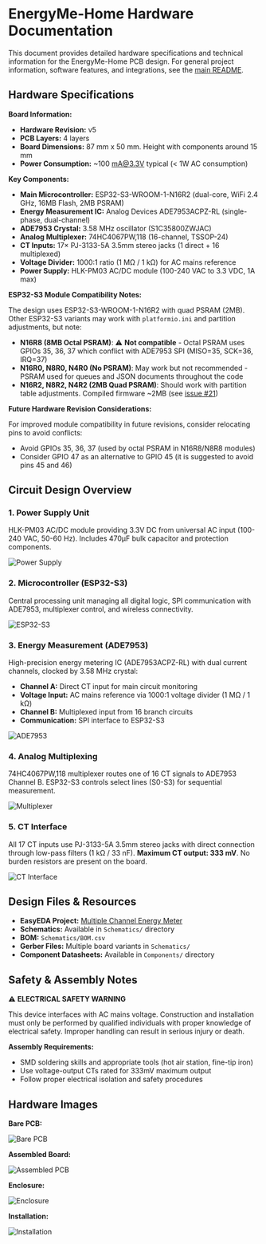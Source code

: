 # EnergyMe-Home Hardware Documentation

This document provides detailed hardware specifications and technical information for the EnergyMe-Home PCB design. For general project information, software features, and integrations, see the [main README](../README.md).

## Hardware Specifications

**Board Information:**

- **Hardware Revision:** v5
- **PCB Layers:** 4 layers
- **Board Dimensions:** 87 mm x 50 mm. Height with components around 15 mm
- **Power Consumption:** ~100 mA@3.3V typical (< 1W AC consumption)

**Key Components:**

- **Main Microcontroller:** ESP32-S3-WROOM-1-N16R2 (dual-core, WiFi 2.4 GHz, 16MB Flash, 2MB PSRAM)
- **Energy Measurement IC:** Analog Devices ADE7953ACPZ-RL (single-phase, dual-channel)
- **ADE7953 Crystal:** 3.58 MHz oscillator (S1C35800ZWJAC)
- **Analog Multiplexer:** 74HC4067PW,118 (16-channel, TSSOP-24)
- **CT Inputs:** 17× PJ-3133-5A 3.5mm stereo jacks (1 direct + 16 multiplexed)
- **Voltage Divider:** 1000:1 ratio (1 MΩ / 1 kΩ) for AC mains reference
- **Power Supply:** HLK-PM03 AC/DC module (100-240 VAC to 3.3 VDC, 1A max)

**ESP32-S3 Module Compatibility Notes:**

The design uses ESP32-S3-WROOM-1-N16R2 with quad PSRAM (2MB). Other ESP32-S3 variants may work with `platformio.ini` and partition adjustments, but note:

- **N16R8 (8MB Octal PSRAM)**: ⚠️ **Not compatible** - Octal PSRAM uses GPIOs 35, 36, 37 which conflict with ADE7953 SPI (MISO=35, SCK=36, IRQ=37)
- **N16R0, N8R0, N4R0 (No PSRAM)**: May work but not recommended - PSRAM used for queues and JSON documents throughout the code
- **N16R2, N8R2, N4R2 (2MB Quad PSRAM)**: Should work with partition table adjustments. Compiled firmware ~2MB (see [issue #21](https://github.com/jibrilsharafi/EnergyMe-Home/issues/21))

**Future Hardware Revision Considerations:**

For improved module compatibility in future revisions, consider relocating pins to avoid conflicts:
- Avoid GPIOs 35, 36, 37 (used by octal PSRAM in N16R8/N8R8 modules)
- Consider GPIO 47 as an alternative to GPIO 45 (it is suggested to avoid pins 45 and 46)

## Circuit Design Overview

### 1. Power Supply Unit

HLK-PM03 AC/DC module providing 3.3V DC from universal AC input (100-240 VAC, 50-60 Hz). Includes 470µF bulk capacitor and protection components.

![Power Supply](https://image.easyeda.com/oshwhub/pullImage/fddd17b65fa04d2abfbcce1412394c06.png)

### 2. Microcontroller (ESP32-S3)

Central processing unit managing all digital logic, SPI communication with ADE7953, multiplexer control, and wireless connectivity.

![ESP32-S3](https://image.easyeda.com/oshwhub/pullImage/dea4a95df7204d5f9eb930a6aa5e4354.png)

### 3. Energy Measurement (ADE7953)

High-precision energy metering IC (ADE7953ACPZ-RL) with dual current channels, clocked by 3.58 MHz crystal:

- **Channel A:** Direct CT input for main circuit monitoring
- **Voltage Input:** AC mains reference via 1000:1 voltage divider (1 MΩ / 1 kΩ)
- **Channel B:** Multiplexed input from 16 branch circuits
- **Communication:** SPI interface to ESP32-S3

![ADE7953](https://image.easyeda.com/oshwhub/pullImage/7b4b21cd9ede44e0ab6cbf68409c70e8.png)

### 4. Analog Multiplexing

74HC4067PW,118 multiplexer routes one of 16 CT signals to ADE7953 Channel B. ESP32-S3 controls select lines (S0-S3) for sequential measurement.

![Multiplexer](https://image.easyeda.com/oshwhub/pullImage/9f0c683d254a458f843b96fa37b7b6af.png)

### 5. CT Interface

All 17 CT inputs use PJ-3133-5A 3.5mm stereo jacks with direct connection through low-pass filters (1 kΩ / 33 nF). **Maximum CT output: 333 mV**. No burden resistors are present on the board.

![CT Interface](https://image.easyeda.com/oshwhub/pullImage/c47671faf1c3473cab564f7056ce818e.png)

## Design Files & Resources

- **EasyEDA Project:** [Multiple Channel Energy Meter](https://oshwlab.com/jabrillo/multiple-channel-energy-meter)
- **Schematics:** Available in `Schematics/` directory
- **BOM:** `Schematics/BOM.csv`
- **Gerber Files:** Multiple board variants in `Schematics/`
- **Component Datasheets:** Available in `Components/` directory

## Safety & Assembly Notes

⚠️ **ELECTRICAL SAFETY WARNING**

This device interfaces with AC mains voltage. Construction and installation must only be performed by qualified individuals with proper knowledge of electrical safety. Improper handling can result in serious injury or death.

**Assembly Requirements:**

- SMD soldering skills and appropriate tools (hot air station, fine-tip iron)
- Use voltage-output CTs rated for 333mV maximum output
- Follow proper electrical isolation and safety procedures

## Hardware Images

**Bare PCB:**

![Bare PCB](https://image.easyeda.com/oshwhub/pullImage/06165d5bc11443768b389e65da0b750a.jpg)

**Assembled Board:**

![Assembled PCB](https://image.easyeda.com/oshwhub/pullImage/54320e42416844e980a43cc4ebc63200.jpg)

**Enclosure:**

![Enclosure](https://image.easyeda.com/oshwhub/pullImage/08c4acf57e38402a88879df4a71796b8.jpg)

**Installation:**

![Installation](https://image.easyeda.com/oshwhub/pullImage/8211ebaea22a4962865c3cb88da6bc68.jpg)
